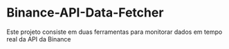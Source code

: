 # Binance-API-Data-Fetcher
Este projeto consiste em duas ferramentas para monitorar dados em tempo real da API da Binance
